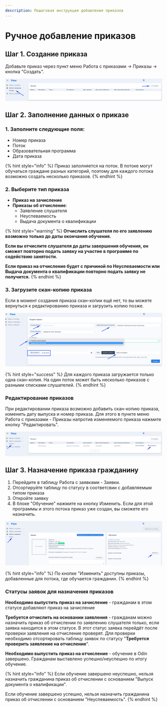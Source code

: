 ```yaml
---
description: Пошаговая инструкция добавления приказов
---
```


# Ручное добавление приказов

## Шаг 1. Создание приказа

Добавьте приказ через пункт меню Работа с приказами -> Приказы -> кнопка "Создать".

![](<../.gitbook/assets/image (105).png>)

## Шаг 2. Заполнение данных о приказе&#x20;

### 1. Заполните следующие поля:

* Номер приказа
* Поток
* Образовательная программа
* Дата приказа

{% hint style="info" %}
Приказ заполняется на поток. В потоке могут обучаться граждане разных категорий, поэтому для каждого потока возможно создать несколько приказов.
{% endhint %}

### &#x20;2. Выберите тип приказа

* **Приказ на зачисление**
* **Приказы об отчисление**:
  * Заявление слушателя&#x20;
  * Неуспеваемость
  * Выдача документа о квалификации

{% hint style="warning" %}
**Отчислить слушателя по его заявлению возможно только до даты окончания обучения.**

**Если вы отчислите слушателя до даты завершения обучения, он сможет повторно подать заявку на участие в программе по содействию занятости.**

**Если приказ на отчисление  будет  с причиной по Неуспеваемости или Выдача документа о квалификации повторно подать заявку не получится.**
{% endhint %}

### 3. Загрузите скан-копию приказа&#x20;

Если в момент создания приказа скан-копии  ещё нет, то вы можете вернуться к редактированию приказа и загрузить копию позже.

![](<../.gitbook/assets/image (57).png>)

{% hint style="success" %}
Для каждого приказа загружается только одна скан-копия. На один поток может быть несколько приказов  с разными списками слушателей.
{% endhint %}

### Редактирование приказов

При редактировании приказа возможно добавить скан-копию приказа, изменить дату выпуска и номер приказа. Для этого в пункте меню Работа с приказами - Приказы напротив  изменяемого приказа нажмите кнопку "Редактировать".

![](<../.gitbook/assets/image (95).png>)

## Шаг 3. Назначение приказа гражданину

1. Перейдите в таблицу Работа с заявками - Заявки.
2. Отсортируйте таблицу по статусу в соответсвии с добавляемым типом приказа
3. Откройте заявку
4. В блоке "Обучение"  нажмите на кнопку Изменить. Если для этой программы и этого потока приказ уже создан, вы сможете его назначить.

![](<../.gitbook/assets/image (70).png>)

{% hint style="info" %}
По кнопке "Изменить"  доступны приказы, добавленные для потока, где обучается гражданин.
{% endhint %}

### Статусы заявок для назначения приказов

**Необходимо выпустить приказ на зачисление** - гражданам в этом статусе добавляют приказ на зачисление

**Требуется отчислить на основании заявления** - гражданам можно назначить приказ об отчислении по заявлению слушателя только, если заявка находится в этом статусе. В этот статус заявка перейдёт после проверки заявления на отчисление проверят.  Для проверки  необходимо отсортировать таблицу заявок по статусу "**Требуется проверить заявление на отчисление**". &#x20;

**Необходимо выпустить приказ на отчисление** - обучение в Odin завершено. Гражданам выставлено успешно/неуспешно по итогу обучение.&#x20;

{% hint style="info" %}
Если обучение завершено неуспешно,  нельзя назначить гражданина приказ об отчислении с основанием "Выпуск документа о квалификации".

Если обучение завершено успешно, нельзя назначить гражданина приказ об отчислении с основанием "Неуспеваемость".
{% endhint %}

